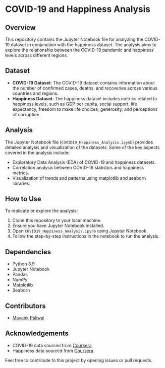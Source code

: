 # COVID-19 and Happiness Analysis

## Overview
This repository contains the Jupyter Notebook file for analyzing the COVID-19 dataset in conjunction with the happiness dataset. The analysis aims to explore the relationship between the COVID-19 pandemic and happiness levels across different regions.

## Dataset
- **COVID-19 Dataset**: The COVID-19 dataset contains information about the number of confirmed cases, deaths, and recoveries across various countries and regions.
- **Happiness Dataset**: The happiness dataset includes metrics related to happiness levels, such as GDP per capita, social support, life expectancy, freedom to make life choices, generosity, and perceptions of corruption.

## Analysis
The Jupyter Notebook file (`COVID19_Happiness_Analysis.ipynb`) provides detailed analysis and visualization of the datasets. Some of the key aspects covered in the analysis include:
- Exploratory Data Analysis (EDA) of COVID-19 and happiness datasets.
- Correlation analysis between COVID-19 statistics and happiness metrics.
- Visualization of trends and patterns using matplotlib and seaborn libraries.

## How to Use
To replicate or explore the analysis:
1. Clone this repository to your local machine.
2. Ensure you have Jupyter Notebook installed.
3. Open `COVID19_Happiness_Analysis.ipynb` using Jupyter Notebook.
4. Follow the step-by-step instructions in the notebook to run the analysis.

## Dependencies
- Python 3.9
- Jupyter Notebook
- Pandas
- NumPy
- Matplotlib
- Seaborn

## Contributors
- [Mayank Paliwal](https://github.com/CodeWithMayank-Py)

## Acknowledgements
- COVID-19 data sourced from [Coursera](https://github.com/CodeWithMayank-Py/Covid19-Data-Analysis-Using-Python/blob/main/datasets/covid19_Confirmed_dataset.csv).
- Happiness data sourced from [Coursera](https://github.com/CodeWithMayank-Py/Covid19-Data-Analysis-Using-Python/blob/main/datasets/worldwide_happiness_report.csv).

Feel free to contribute to this project by opening issues or pull requests.
